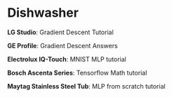 Dishwasher
====


**LG Studio**: Gradient Descent Tutorial

**GE Profile**: Gradient Descent Answers

**Electrolux IQ-Touch**: MNIST MLP tutorial

**Bosch Ascenta Series**: Tensorflow Math tutorial

**Maytag Stainless Steel Tub**: MLP from scratch tutorial

<!-- **Bosch 800 Series**: MLP from scratch answers -->
